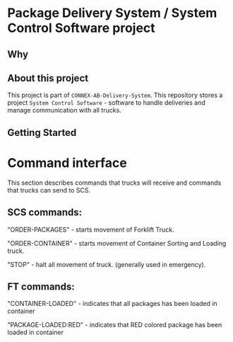 # Package Delivery System / System Control Software project

## Why

## About this project

This project is part of `CONNEX-AB-Delivery-System`. This repository stores a project `System Control Software` -
software to handle deliveries and manage communication with all trucks.


## Getting Started


# Command interface

This section describes commands that trucks will receive and commands that trucks can send to SCS.

## SCS commands:

"ORDER-PACKAGES" - starts movement of Forklift Truck.

"ORDER-CONTAINER" - starts movement of Container Sorting and Loading truck.

"STOP" - halt all movement of truck. (generally used in emergency).

## FT commands:

"CONTAINER-LOADED" - indicates that all packages has been loaded in container

"PACKAGE-LOADED:RED" - indicates that RED colored package has been loaded in container 





